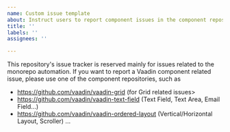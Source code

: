```yaml
---
name: Custom issue template
about: Instruct users to report component issues in the component repositories
title: ''
labels: ''
assignees: ''

---
```


This repository's issue tracker is reserved mainly for issues related to the monorepo automation. If you want to report a Vaadin component related issue, please use one of the component repositories, such as
- https://github.com/vaadin/vaadin-grid (for Grid related issues>
- https://github.com/vaadin/vaadin-text-field (Text Field, Text Area, Email Field...)
- https://github.com/vaadin/vaadin-ordered-layout (Vertical/Horizontal Layout, Scroller)
...
